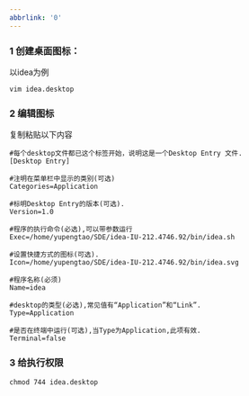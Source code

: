 ```yaml
---
abbrlink: '0'
---
```

### 1 创建桌面图标：

以idea为例

```
vim idea.desktop
```

### 2 编辑图标

复制粘贴以下内容

```
#每个desktop文件都已这个标签开始，说明这是一个Desktop Entry 文件.
[Desktop Entry]

#注明在菜单栏中显示的类别(可选)
Categories=Application

#标明Desktop Entry的版本(可选).
Version=1.0

#程序的执行命令(必选),可以带参数运行
Exec=/home/yupengtao/SDE/idea-IU-212.4746.92/bin/idea.sh

#设置快捷方式的图标(可选).
Icon=/home/yupengtao/SDE/idea-IU-212.4746.92/bin/idea.svg

#程序名称(必须)
Name=idea

#desktop的类型(必选),常见值有“Application”和“Link”.
Type=Application

#是否在终端中运行(可选),当Type为Application,此项有效.
Terminal=false
```

### 3 给执行权限

```
chmod 744 idea.desktop
```

